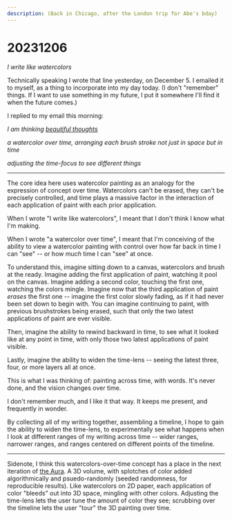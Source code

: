 ```yaml
---
description: (Back in Chicago, after the London trip for Abe's bday)
---
```


# 20231206

_I write like watercolors_

Technically speaking I wrote that line yesterday, on December 5. I emailed it to myself, as a thing to incorporate into my day today. (I don't "remember" things. If I want to use something in my future, I put it somewhere I'll find it when the future comes.)

I replied to my email this morning:

_I am thinking_ [_beautiful thoughts_](https://www.goodreads.com/quotes/157356-a-person-who-has-good-thoughts-cannot-ever-be-ugly)

_a watercolor over time, arranging each brush stroke not just in space but in time_

_adjusting the time-focus to see different things_

***

The core idea here uses watercolor painting as an analogy for the expression of concept over time. Watercolors can't be erased, they can't be precisely controlled, and time plays a massive factor in the interaction of each application of paint with each prior application.

When I wrote "I write like watercolors", I meant that I don't think I know what I'm making.

When I wrote "a watercolor over time", I meant that I'm conceiving of the ability to view a watercolor painting with control over how far back in time I can "see" -- or how _much_ time I can "see" at once.

To understand this, imagine sitting down to a canvas, watercolors and brush at the ready. Imagine adding the first application of paint, watching it pool on the canvas. Imagine adding a second color, touching the first one, watching the colors mingle. Imagine now that the third application of paint _erases_ the first one -- imagine the first color slowly fading, as if it had never been set down to begin with. You can imagine continuing to paint, with previous brushstrokes being erased, such that only the two latest applications of paint are ever visible.

Then, imagine the ability to rewind backward in time, to see what it looked like at any point in time, with only those two latest applications of paint visible.

Lastly, imagine the ability to widen the time-lens -- seeing the latest three, four, or more layers all at once.

This is what I was thinking of: painting across time, with words. It's never done, and the vision changes over time.

I don't remember much, and I like it that way. It keeps me present, and frequently in wonder.

By collecting all of my writing together, assembling a timeline, I hope to gain the ability to widen the time-lens, to experimentally see what happens when I look at different ranges of my writing across time -- wider ranges, narrower ranges, and ranges centered on different points of the timeline.

***

Sidenote, I think this watercolors-over-time concept has a place in the next iteration of [the Aura](../../2022/aura.md). A 3D volume, with splotches of color added algorithmically and psuedo-randomly (seeded randomness, for reproducible results). Like watercolors on 2D paper, each application of color "bleeds" out into 3D space, mingling with other colors. Adjusting the time-lens lets the user tune the amount of color they see; scrubbing over the timeline lets the user "tour" the 3D painting over time.
